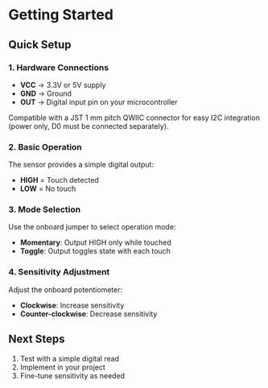 # Getting Started

## Quick Setup

### 1. Hardware Connections

- **VCC** → 3.3V or 5V supply
- **GND** → Ground  
- **OUT** → Digital input pin on your microcontroller

Compatible with a JST 1 mm pitch QWIIC connector for easy I2C integration (power only, D0 must be connected separately).


### 2. Basic Operation

The sensor provides a simple digital output:
- **HIGH** = Touch detected
- **LOW** = No touch

### 3. Mode Selection

Use the onboard jumper to select operation mode:
- **Momentary**: Output HIGH only while touched
- **Toggle**: Output toggles state with each touch

### 4. Sensitivity Adjustment

Adjust the onboard potentiometer:
- **Clockwise**: Increase sensitivity
- **Counter-clockwise**: Decrease sensitivity

## Next Steps

1. Test with a simple digital read
2. Implement in your project
3. Fine-tune sensitivity as needed